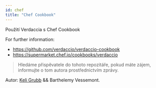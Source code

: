 ```yaml
---
id: chef
title: "Chef Cookbook"
---
```

Použití Verdaccia s Chef Cookbook

For further information:

* <https://github.com/verdaccio/verdaccio-cookbook>
* <https://supermarket.chef.io/cookbooks/verdaccio>

> Hledáme přispěvatele do tohoto repozitáře, pokud máte zájem, informujte o tom autora prostřednictvím zprávy.

Autor: [Keli Grubb](https://github.com/kgrubb) && Barthelemy Vessemont.